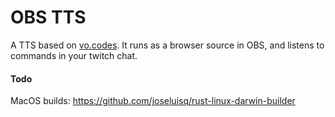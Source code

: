 # OBS TTS

A TTS based on [vo.codes](https://vo.codes/). It runs as a browser source in OBS, and listens to commands in your twitch chat.

#### Todo

MacOS builds: https://github.com/joseluisq/rust-linux-darwin-builder